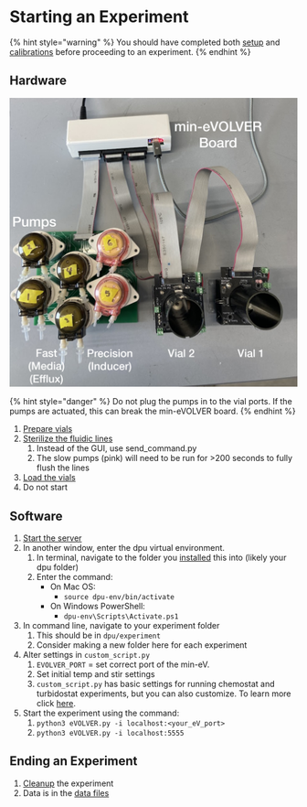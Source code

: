 # Starting an Experiment

{% hint style="warning" %}
You should have completed both [setup](software-setup.md) and [calibrations](calibrations.md) before proceeding to an experiment.
{% endhint %}

## Hardware

![](<../../.gitbook/assets/image (41) (1).png>)

{% hint style="danger" %}
Do not plug the pumps in to the vial ports. If the pumps are actuated, this can break the min-eVOLVER board.&#x20;
{% endhint %}

1. [Prepare vials](../../experiments/starting-an-experiment/preparing-vials.md)
2. [Sterilize the fluidic lines](../../experiments/starting-an-experiment/sterilizing-lines.md)
   1. Instead of the GUI, use send\_command.py
   2. The slow pumps (pink) will need to be run for >200 seconds to fully flush the lines
3. [Load the vials](../../experiments/starting-an-experiment/loading-vials-and-setting-initial-conditions.md)
4. Do not start&#x20;

## Software

1. [Start the server](software-setup.md#server-startup)&#x20;
2. In another window, enter the dpu virtual environment.
   1. In terminal, navigate to the folder you [installed](../../getting-started/software-installation/dpu-installation.md) this into (likely your dpu folder)
   2. Enter the command:
      * On Mac OS:
        * `source dpu-env/bin/activate`
      * On Windows PowerShell:
        * `dpu-env\Scripts\Activate.ps1`
3. In command line, navigate to your experiment folder
   1. This should be in `dpu/experiment`
   2. Consider making a new folder here for each experiment&#x20;
4. Alter settings in `custom_script.py`
   1. `EVOLVER_PORT` = set correct port of the min-eV.
   2. Set initial temp and stir settings
   3. `custom_script.py` has basic settings for running chemostat and turbidostat experiments, but you can also customize. To learn more click [here](../../software/dpu-code-structure/custom\_script.py.md).
5. Start the experiment using the command:
   1. `python3 eVOLVER.py -i localhost:<your_eV_port>`
   2. `python3 eVOLVER.py -i localhost:5555`

## Ending an Experiment

1. [Cleanup](../../experiments/starting-an-experiment/cleaning-up-after-experiment.md) the experiment
2. Data is in the [data files](../../software/dpu-code-structure/experiment-data-files.md)
